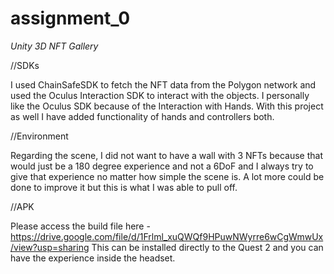 # assignment_0

*Unity 3D NFT Gallery*

//SDKs

I used ChainSafeSDK to fetch the NFT data from the Polygon network and used the Oculus Interaction SDK to interact with the objects. I personally like the Oculus SDK because of the Interaction with Hands. With this project as well I have added functionality of hands and controllers both. 

//Environment

Regarding the scene, I did not want to have a wall with 3 NFTs because that would just be a 180 degree experience and not a 6DoF and I always try to give that experience no matter how simple the scene is. A lot more could be done to improve it but this is what I was able to pull off.

//APK

Please access the build file here - https://drive.google.com/file/d/1Frlml_xuQWQf9HPuwNWyrre6wCgWmwUx/view?usp=sharing
This can be installed directly to the Quest 2 and you can have the experience inside the headset. 
